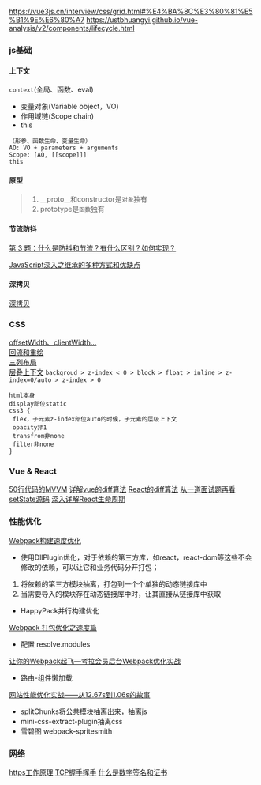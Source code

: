 https://vue3js.cn/interview/css/grid.html#%E4%BA%8C%E3%80%81%E5%B1%9E%E6%80%A7
https://ustbhuangyi.github.io/vue-analysis/v2/components/lifecycle.html

### js基础
#### 上下文
`context`(全局、函数、eval)
- 变量对象(Variable object，VO)
- 作用域链(Scope chain)
- this
```
（形参、函数生命、变量生命）
AO: VO + parameters + arguments
Scope: [AO, [[scope]]]
this
```
#### 原型
> 1. __proto__和constructor是`对象`独有
> 2. prototype是`函数`独有
#### 节流防抖
[第 3 题：什么是防抖和节流？有什么区别？如何实现？](https://github.com/Advanced-Frontend/Daily-Interview-Question/issues/5)
 
[JavaScript深入之继承的多种方式和优缺点](https://github.com/mqyqingfeng/Blog/issues/16)

#### 深拷贝
[深拷贝](https://github.com/yygmind/blog/issues/29)

### CSS
[offsetWidth、clientWidth...](https://shubo.io/element-size-scrolling/)</br>
[回流和重绘](https://juejin.cn/post/6844903569087266823)</br>
[三列布局](https://www.jianshu.com/p/c70d9ee67fda)</br>
[层叠上下文](https://juejin.cn/post/6844903667175260174)
`backgroud > z-index < 0 > block > float > inline > z-index=0/auto > z-index > 0`
```
html本身
display部位static
css3 {
 flex，子元素z-index部位auto的时候，子元素的层级上下文
 opacity非1
 transfrom非none
 filter非none
}
```

### Vue & React
[50行代码的MVVM](https://juejin.cn/post/6844903619808985095)
[详解vue的diff算法](https://juejin.cn/post/6844903607913938951)
[React的diff算法](https://react.iamkasong.com/diff/one.html)
[从一道面试题再看setState源码](https://tech.tuya.com/setstate/)
[深入详解React生命周期](https://juejin.cn/post/6914112105964634119)

### 性能优化
[Webpack构建速度优化](https://segmentfault.com/a/1190000018493260)

- 使用DllPlugin优化，对于依赖的第三方库，如react，react-dom等这些不会修改的依赖，可以让它和业务代码分开打包；
1. 将依赖的第三方模块抽离，打包到一个个单独的动态链接库中
1. 当需要导入的模块存在动态链接库中时，让其直接从链接库中获取
- HappyPack并行构建优化

[Webpack 打包优化之速度篇](https://www.jeffjade.com/2017/08/12/125-webpack-package-optimization-for-speed/)
- 配置 resolve.modules

[让你的Webpack起飞—考拉会员后台Webpack优化实战](https://zhuanlan.zhihu.com/p/42465502)
- 路由-组件懒加载

[网站性能优化实战——从12.67s到1.06s的故事](https://juejin.cn/post/6844903655330562062)
- splitChunks将公共模块抽离出来，抽离js
- mini-css-extract-plugin抽离css
- 雪碧图 webpack-spritesmith

### 网络
[https工作原理](https://juejin.cn/post/6844903830916694030)
[TCP握手挥手](https://segmentfault.com/a/1190000022144695)
[什么是数字签名和证书](https://www.jianshu.com/p/9db57e761255)
